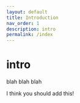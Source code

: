 ```yaml
---
layout: default
title: Introduction
nav_order: 1
description: intro
permalink: /index
---
```


# intro 

blah blah blah

I think you should add this!
